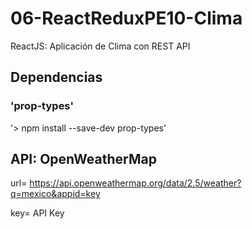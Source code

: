 # 06-ReactReduxPE10-Clima
ReactJS: Aplicación de Clima con REST API

## Dependencias

### 'prop-types'
'> npm install --save-dev prop-types'

## API: OpenWeatherMap

url= https://api.openweathermap.org/data/2.5/weather?q=mexico&appid=key

key= API Key
